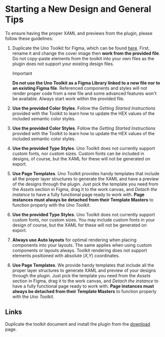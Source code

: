 # Starting a New Design and General Tips

To ensure having the proper XAML and previews from the plugin, please follow these guidelines:

1. Duplicate the Uno Toolkit for Figma, which can be found [here](../../download.md). First, rename it and change the cover image then **work from the provided file**. Do not copy-paste elements from the toolkit into your own files as the plugin does not support your existing design files.

   > [!IMPORTANT]
   > **Do not use the Uno Toolkit as a Figma Library linked to a new file nor to an existing Figma file**. Referenced components and styles will not render proper code from a new file and some advanced features won't be available. Always start work within the provided file.
   
2. **Use the provided Color Styles**. Follow the *Getting Started Instructions* provided with the Toolkit to learn how to update the HEX values of the included semantic color styles.

3. **Use the provided Color Styles**. Follow the *Getting Started Instructions* provided with the Toolkit to learn how to update the HEX values of the included semantic color styles.

4. **Use the provided Type Styles**. Uno Toolkit does not currently support custom fonts, nor custom sizes. Custom fonts can be included in designs, of course, but the XAML for these will not be generated on export.

5. **Use Page Templates**. Uno Toolkit provides handy templates that include all the proper layer structures to generate the XAML and have a preview of the designs through the plugin. Just pick the template you need from the *Assets* section in Figma, drag it to the work canvas, and *Detach the instance* to have a fully functional page ready to work with. **Page instances must always be detached from their Template Masters** to function properly with the *Uno* *Toolkit*.

6. **Use the provided Type Styles**. Uno Toolkit does not currently support custom fonts, nor custom sizes. You may include custom fonts in your design of course, but the XAML for these will not be generated on export.

7. **Always use Auto layouts** for optimal rendering when placing components into your layouts. The same applies when using custom components or layouts always. Toolkit rendering does not support elements positioned with absolute (*X,Y*) coordinates.

8. **Use Page Templates**. We provide handy templates that include all the proper layer structures to generate XAML and preview of your designs through the plugin. Just pick the template you need from the *Assets* section in Figma, drag it to the work canvas, and *Detach the instance* to have a fully functional page ready to work with. **Page instances must always be detached from their Template Masters** to function properly with the *Uno* *Toolkit*.

## Links

Duplicate the toolkit document and install the plugin from the [download](../../download.md) page.
